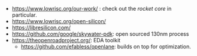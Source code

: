 
- https://www.lowrisc.org/our-work/ : check out the _rocket core_ in
  particular.
- https://www.lowrisc.org/open-silicon/
- https://libresilicon.com/
- https://github.com/google/skywater-pdk: open sourced 130nm process
- https://theopenroadproject.org/: EDA toolkit
  - https://github.com/efabless/openlane: builds on top for optimization.
